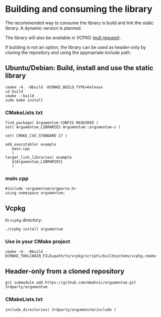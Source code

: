 # Building and consuming the library

The recommended way to consume the library is build and link the static
library.  A dynamic version is planned.

The library will also be available in VCPKG ([pull request](https://github.com/microsoft/vcpkg/pull/9478)).

If building is not an option, the library can be used as header-only by cloning
the repository and using the appropriate include path.

## Ubuntu/Debian: Build, install and use the static library

```
cmake -H. -Bbuild -DCMAKE_BUILD_TYPE=Release
cd build
cmake --build .
sudo make install
```

### CMakeLists.txt

```
find_package( Argumentum CONFIG REQUIRED )
set( Argumentum_LIBRARIES Argumentum::argumentum-s )

set( CMAKE_CXX_STANDARD 17 )

add_executable( example
   main.cpp
   )
target_link_libraries( example
   ${Argumentum_LIBRARIES}
   )
```

### main.cpp

```
#include <argumentum/argparse.h>
using namespace argumentum;
```

## Vcpkg

In `vcpkg` directory:

```
./vcpkg install argumentum
```

### Use in your CMake project

```
cmake -H. -Bbuild -DCMAKE_TOOLCHAIN_FILE=path/to/vcpkg/scripts/buildsystems/vcpkg.cmake
```


## Header-only from a cloned repository

```
git submodule add https://github.com/mmahnic/argumentum.git 3rdparty/argumentum
```

### CMakeLists.txt

```
include_directories( 3rdparty/argumenutm/include )
```

